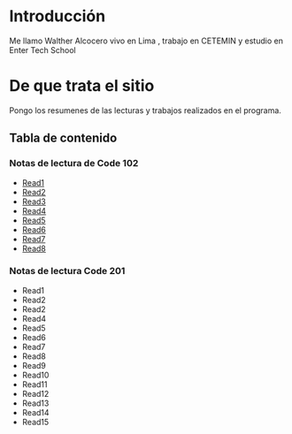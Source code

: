# Introducción
Me llamo Walther Alcocero vivo en Lima , trabajo en CETEMIN y estudio en Enter Tech School
# De que trata el sitio
Pongo los resumenes de las lecturas y trabajos realizados en el programa.
## Tabla de contenido
### Notas de lectura de Code 102
* [Read1](https://jordantgr.github.io/Reading-notes_n2_1/Code102/Readme01)
* [Read2](https://jordantgr.github.io/Reading-notes_n2_1/Code102/readme02)
* [Read3](https://jordantgr.github.io/Reading-notes_n2_1/Code102/readme03)
* [Read4](https://jordantgr.github.io/Reading-notes_n2_1/Code102/readme04)
* [Read5](https://jordantgr.github.io/Reading-notes_n2_1/Code102/readme05)
* [Read6](https://jordantgr.github.io/Reading-notes_n2_1/Code102/readme06)
* [Read7](https://jordantgr.github.io/Reading-notes_n2_1/Code102/readme07)
* [Read8](https://jordantgr.github.io/Reading-notes_n2_1/Code102/readme08)
### Notas de lectura Code 201
* Read1
* Read2
* Read2
* Read4
* Read5
* Read6
* Read7
* Read8
* Read9
* Read10
* Read11
* Read12
* Read13
* Read14
* Read15

